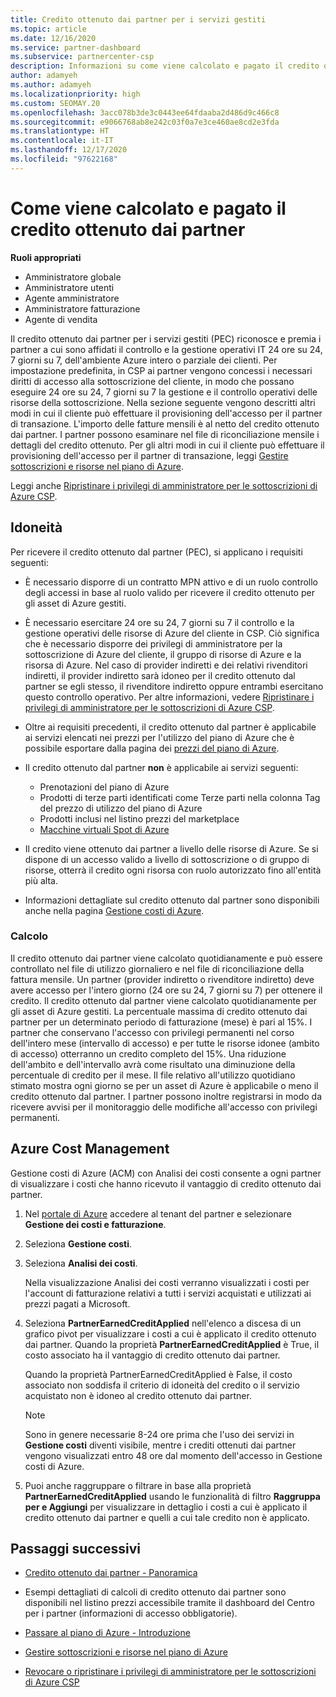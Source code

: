 ```yaml
---
title: Credito ottenuto dai partner per i servizi gestiti
ms.topic: article
ms.date: 12/16/2020
ms.service: partner-dashboard
ms.subservice: partnercenter-csp
description: Informazioni su come viene calcolato e pagato il credito ottenuto dai partner Microsoft per i servizi gestiti e come verificare se si possiedono i requisiti necessari.
author: adamyeh
ms.author: adamyeh
ms.localizationpriority: high
ms.custom: SEOMAY.20
ms.openlocfilehash: 3acc078b3de3c0443ee64fdaaba2d486d9c466c8
ms.sourcegitcommit: e9066768ab8e242c03f0a7e3ce460ae8cd2e3fda
ms.translationtype: HT
ms.contentlocale: it-IT
ms.lasthandoff: 12/17/2020
ms.locfileid: "97622168"
---
```

# <a name="how-the-partner-earned-credit-is-calculated-and-paid"></a>Come viene calcolato e pagato il credito ottenuto dai partner

**Ruoli appropriati**

- Amministratore globale
- Amministratore utenti
- Agente amministratore
- Amministratore fatturazione
- Agente di vendita

Il credito ottenuto dai partner per i servizi gestiti (PEC) riconosce e premia i partner a cui sono affidati il controllo e la gestione operativi IT 24 ore su 24, 7 giorni su 7, dell'ambiente Azure intero o parziale dei clienti. Per impostazione predefinita, in CSP ai partner vengono concessi i necessari diritti di accesso alla sottoscrizione del cliente, in modo che possano eseguire 24 ore su 24, 7 giorni su 7 la gestione e il controllo operativi delle risorse della sottoscrizione. Nella sezione seguente vengono descritti altri modi in cui il cliente può effettuare il provisioning dell'accesso per il partner di transazione. L'importo delle fatture mensili è al netto del credito ottenuto dai partner. I partner possono esaminare nel file di riconciliazione mensile i dettagli del credito ottenuto. Per gli altri modi in cui il cliente può effettuare il provisioning dell'accesso per il partner di transazione, leggi [Gestire sottoscrizioni e risorse nel piano di Azure](azure-plan-manage.md).

Leggi anche [Ripristinare i privilegi di amministratore per le sottoscrizioni di Azure CSP](revoke-reinstate-csp.md).

## <a name="eligibility"></a>Idoneità

Per ricevere il credito ottenuto dal partner (PEC), si applicano i requisiti seguenti: 

- È necessario disporre di un contratto MPN attivo e di un ruolo controllo degli accessi in base al ruolo valido per ricevere il credito ottenuto per gli asset di Azure gestiti.

- È necessario esercitare 24 ore su 24, 7 giorni su 7 il controllo e la gestione operativi delle risorse di Azure del cliente in CSP. Ciò significa che è necessario disporre dei privilegi di amministratore per la sottoscrizione di Azure del cliente, il gruppo di risorse di Azure e la risorsa di Azure. Nel caso di provider indiretti e dei relativi rivenditori indiretti, il provider indiretto sarà idoneo per il credito ottenuto dal partner se egli stesso, il rivenditore indiretto oppure entrambi esercitano questo controllo operativo. Per altre informazioni, vedere [Ripristinare i privilegi di amministratore per le sottoscrizioni di Azure CSP](https://docs.microsoft.com/partner-center/revoke-reinstate-csp).

- Oltre ai requisiti precedenti, il credito ottenuto dal partner è applicabile ai servizi elencati nei prezzi per l'utilizzo del piano di Azure che è possibile esportare dalla pagina dei [prezzi del piano di Azure](https://partner.microsoft.com/commerce/sales).

- Il credito ottenuto dal partner **non** è applicabile ai servizi seguenti:
    - Prenotazioni del piano di Azure
    - Prodotti di terze parti identificati come Terze parti nella colonna Tag del prezzo di utilizzo del piano di Azure
    - Prodotti inclusi nel listino prezzi del marketplace
    - [Macchine virtuali Spot di Azure](https://partner.microsoft.com/resources/collection/azure-spot-in-csp#/)

- Il credito viene ottenuto dai partner a livello delle risorse di Azure. Se si dispone di un accesso valido a livello di sottoscrizione o di gruppo di risorse, otterrà il credito ogni risorsa con ruolo autorizzato fino all'entità più alta.

- Informazioni dettagliate sul credito ottenuto dal partner sono disponibili anche nella pagina [Gestione costi di Azure](https://docs.microsoft.com/azure/cost-management-billing/costs/get-started-partners).

### <a name="calculation"></a>Calcolo

Il credito ottenuto dai partner viene calcolato quotidianamente e può essere controllato nel file di utilizzo giornaliero e nel file di riconciliazione della fattura mensile. Un partner (provider indiretto o rivenditore indiretto) deve avere accesso per l'intero giorno (24 ore su 24, 7 giorni su 7) per ottenere il credito. Il credito ottenuto dal partner viene calcolato quotidianamente per gli asset di Azure gestiti. La percentuale massima di credito ottenuto dai partner per un determinato periodo di fatturazione (mese) è pari al 15%. I partner che conservano l'accesso con privilegi permanenti nel corso dell'intero mese (intervallo di accesso) e per tutte le risorse idonee (ambito di accesso) otterranno un credito completo del 15%. Una riduzione dell'ambito e dell'intervallo avrà come risultato una diminuzione della percentuale di credito per il mese. Il file relativo all'utilizzo quotidiano stimato mostra ogni giorno se per un asset di Azure è applicabile o meno il credito ottenuto dal partner. I partner possono inoltre registrarsi in modo da ricevere avvisi per il monitoraggio delle modifiche all'accesso con privilegi permanenti.

## <a name="azure-cost-management"></a>Azure Cost Management

Gestione costi di Azure (ACM) con Analisi dei costi consente a ogni partner di visualizzare i costi che hanno ricevuto il vantaggio di credito ottenuto dai partner.  

1. Nel [portale di Azure](https://portal.azure.com) accedere al tenant del partner e selezionare **Gestione dei costi e fatturazione**.

2. Seleziona **Gestione costi**.

3. Seleziona **Analisi dei costi**.

   Nella visualizzazione Analisi dei costi verranno visualizzati i costi per l'account di fatturazione relativi a tutti i servizi acquistati e utilizzati ai prezzi pagati a Microsoft.

4. Seleziona **PartnerEarnedCreditApplied** nell'elenco a discesa di un grafico pivot per visualizzare i costi a cui è applicato il credito ottenuto dai partner. Quando la proprietà **PartnerEarnedCreditApplied** è True, il costo associato ha il vantaggio di credito ottenuto dai partner. 

   Quando la proprietà PartnerEarnedCreditApplied è False, il costo associato non soddisfa il criterio di idoneità del credito o il servizio acquistato non è idoneo al credito ottenuto dai partner.

   >[!NOTE] 
   >Sono in genere necessarie 8-24 ore prima che l'uso dei servizi in **Gestione costi** diventi visibile, mentre i crediti ottenuti dai partner vengono visualizzati entro 48 ore dal momento dell'accesso in Gestione costi di Azure.

5. Puoi anche raggruppare o filtrare in base alla proprietà **PartnerEarnedCreditApplied** usando le funzionalità di filtro **Raggruppa per e Aggiungi** per visualizzare in dettaglio i costi a cui è applicato il credito ottenuto dai partner e quelli a cui tale credito non è applicato.

## <a name="next-steps"></a>Passaggi successivi

- [Credito ottenuto dai partner - Panoramica](partner-earned-credit.md)

- Esempi dettagliati di calcoli di credito ottenuto dai partner sono disponibili nel listino prezzi accessibile tramite il dashboard del Centro per i partner (informazioni di accesso obbligatorie).

- [Passare al piano di Azure - Introduzione](azure-plan-get-started.md)

- [Gestire sottoscrizioni e risorse nel piano di Azure](azure-plan-manage.md)

- [Revocare o ripristinare i privilegi di amministratore per le sottoscrizioni di Azure CSP](revoke-reinstate-csp.md)
